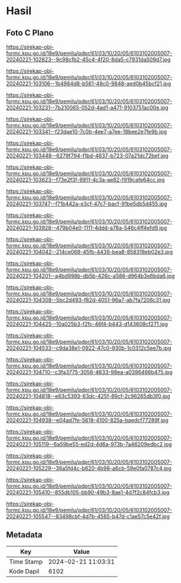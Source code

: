 # Hasil

## Foto C Plano

https://sirekap-obj-formc.kpu.go.id/18e9/pemilu/pdpr/61/03/10/20/05/6103102005007-20240221-102823--9c98cfb2-45c4-4f20-8da5-c7931da509d7.jpg

https://sirekap-obj-formc.kpu.go.id/18e9/pemilu/pdpr/61/03/10/20/05/6103102005007-20240221-103106--1b4984d8-b561-48c0-9848-aed0b45bcf21.jpg

https://sirekap-obj-formc.kpu.go.id/18e9/pemilu/pdpr/61/03/10/20/05/6103102005007-20240221-103231--7b210065-052d-4ad1-a471-9103751ac00e.jpg

https://sirekap-obj-formc.kpu.go.id/18e9/pemilu/pdpr/61/03/10/20/05/6103102005007-20240221-103341--f23dae10-7c0b-4ee7-a7ee-18bee2e7fe9b.jpg

https://sirekap-obj-formc.kpu.go.id/18e9/pemilu/pdpr/61/03/10/20/05/6103102005007-20240221-103448--6279f794-f1bd-4637-b723-07a21dc72bef.jpg

https://sirekap-obj-formc.kpu.go.id/18e9/pemilu/pdpr/61/03/10/20/05/6103102005007-20240221-103623--f73e2f3f-9911-4c3a-ae82-f919cafe64cc.jpg

https://sirekap-obj-formc.kpu.go.id/18e9/pemilu/pdpr/61/03/10/20/05/6103102005007-20240221-103747--f71b442a-e3cf-47c7-bacf-91be5db5d455.jpg

https://sirekap-obj-formc.kpu.go.id/18e9/pemilu/pdpr/61/03/10/20/05/6103102005007-20240221-103928--479b04e0-1111-4ddd-a78a-546c4ff4efd9.jpg

https://sirekap-obj-formc.kpu.go.id/18e9/pemilu/pdpr/61/03/10/20/05/6103102005007-20240221-104042--214ce068-45fb-4438-bea8-858318eb02e3.jpg

https://sirekap-obj-formc.kpu.go.id/18e9/pemilu/pdpr/61/03/10/20/05/6103102005007-20240221-104201--a4bd998b-db5b-426c-a588-d964b3e6bda6.jpg

https://sirekap-obj-formc.kpu.go.id/18e9/pemilu/pdpr/61/03/10/20/05/6103102005007-20240221-104308--5bc2d493-f82d-4051-96a7-ab7fa7206c31.jpg

https://sirekap-obj-formc.kpu.go.id/18e9/pemilu/pdpr/61/03/10/20/05/6103102005007-20240221-104425--10a025b3-f2fc-46f4-b443-d143608cf271.jpg

https://sirekap-obj-formc.kpu.go.id/18e9/pemilu/pdpr/61/03/10/20/05/6103102005007-20240221-104533--c9da38e1-0922-47c0-930b-1c0312c5ee7b.jpg

https://sirekap-obj-formc.kpu.go.id/18e9/pemilu/pdpr/61/03/10/20/05/6103102005007-20240221-104710--c3fa3775-3056-4633-98ea-a0396466b475.jpg

https://sirekap-obj-formc.kpu.go.id/18e9/pemilu/pdpr/61/03/10/20/05/6103102005007-20240221-104818--e63c5393-63dc-425f-89cf-2c96265db3f0.jpg

https://sirekap-obj-formc.kpu.go.id/18e9/pemilu/pdpr/61/03/10/20/05/6103102005007-20240221-104938--e04ad7fe-5618-4100-825a-baedcf77289f.jpg

https://sirekap-obj-formc.kpu.go.id/18e9/pemilu/pdpr/61/03/10/20/05/6103102005007-20240221-105119--6a59be55-ed2d-4d6a-973b-7a46209edbc2.jpg

https://sirekap-obj-formc.kpu.go.id/18e9/pemilu/pdpr/61/03/10/20/05/6103102005007-20240221-105229--36a5fd4c-b620-4b98-a6cb-59e0fa0787c4.jpg

https://sirekap-obj-formc.kpu.go.id/18e9/pemilu/pdpr/61/03/10/20/05/6103102005007-20240221-105410--855db105-bb90-49b3-8ae1-4d7f2c84fcb3.jpg

https://sirekap-obj-formc.kpu.go.id/18e9/pemilu/pdpr/61/03/10/20/05/6103102005007-20240221-105547--83498cbf-4d7b-4565-b47d-c1ae57c5e42f.jpg


## Metadata

| Key        | Value               |
| ---------- | ------------------- |
| Time Stamp | 2024-02-21 11:03:31 |
| Kode Dapil | 6102                |




